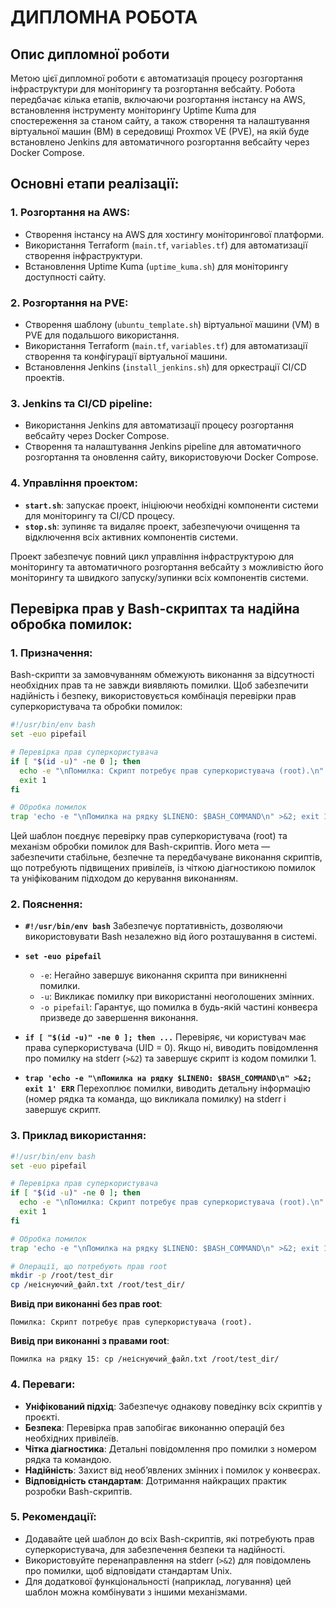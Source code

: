 # ДИПЛОМНА РОБОТА

## Опис дипломної роботи

Метою цієї дипломної роботи є автоматизація процесу розгортання інфраструктури для моніторингу та розгортання вебсайту. Робота передбачає кілька етапів, включаючи розгортання інстансу на AWS, встановлення інструменту моніторингу Uptime Kuma для спостереження за станом сайту, а також створення та налаштування віртуальної машин (ВМ) в середовищі Proxmox VE (PVE), на якій буде встановлено Jenkins для автоматичного розгортання вебсайту через Docker Compose.

## Основні етапи реалізації:

### 1. Розгортання на AWS:
- Створення інстансу на AWS для хостингу моніторингової платформи.
- Використання Terraform (`main.tf`, `variables.tf`) для автоматизації створення інфраструктури.
- Встановлення Uptime Kuma (`uptime_kuma.sh`) для моніторингу доступності сайту.

### 2. Розгортання на PVE:
- Створення шаблону (`ubuntu_template.sh`) віртуальної машини (VM) в PVE для подальшого використання.
- Використання Terraform (`main.tf`, `variables.tf`) для автоматизації створення та конфігурації віртуальної машини.
- Встановлення Jenkins (`install_jenkins.sh`) для оркестрації CI/CD проектів.

### 3. Jenkins та CI/CD pipeline:
- Використання Jenkins для автоматизації процесу розгортання вебсайту через Docker Compose.
- Створення та налаштування Jenkins pipeline для автоматичного розгортання та оновлення сайту, використовуючи Docker Compose.

### 4. Управління проектом:
- **`start.sh`**: запускає проект, ініціюючи необхідні компоненти системи для моніторингу та CI/CD процесу.
- **`stop.sh`**: зупиняє та видаляє проект, забезпечуючи очищення та відключення всіх активних компонентів системи.

Проект забезпечує повний цикл управління інфраструктурою для моніторингу та автоматичного розгортання вебсайту з можливістю його моніторингу та швидкого запуску/зупинки всіх компонентів системи.

## Перевірка прав у Bash-скриптах та надійна обробка помилок:

### 1. Призначення:
Bash-скрипти за замовчуванням обмежують виконання за відсутності необхідних прав та не завжди виявляють помилки. Щоб забезпечити надійність і безпеку, використовується комбінація перевірки прав суперкористувача та обробки помилок:

```bash
#!/usr/bin/env bash
set -euo pipefail

# Перевірка прав суперкористувача
if [ "$(id -u)" -ne 0 ]; then
  echo -e "\nПомилка: Скрипт потребує прав суперкористувача (root).\n" >&2
  exit 1
fi

# Обробка помилок
trap 'echo -e "\nПомилка на рядку $LINENO: $BASH_COMMAND\n" >&2; exit 1' ERR
```

Цей шаблон поєднує перевірку прав суперкористувача (root) та механізм обробки помилок для Bash-скриптів. Його мета — забезпечити стабільне, безпечне та передбачуване виконання скриптів, що потребують підвищених привілеїв, із чіткою діагностикою помилок та уніфікованим підходом до керування виконанням.

### 2. Пояснення:
- **```#!/usr/bin/env bash```**
  Забезпечує портативність, дозволяючи використовувати Bash незалежно від його розташування в системі.

- **```set -euo pipefail```**
  - `-e`: Негайно завершує виконання скрипта при виникненні помилки.
  - `-u`: Викликає помилку при використанні неоголошених змінних.
  - `-o pipefail`: Гарантує, що помилка в будь-якій частині конвеєра призведе до завершення виконання.

- **```if [ "$(id -u)" -ne 0 ]; then ...```**
  Перевіряє, чи користувач має права суперкористувача (UID = 0). Якщо ні, виводить повідомлення про помилку на stderr (`>&2`) та завершує скрипт із кодом помилки 1.

- **```trap 'echo -e "\nПомилка на рядку $LINENO: $BASH_COMMAND\n" >&2; exit 1' ERR```**
  Перехоплює помилки, виводить детальну інформацію (номер рядка та команда, що викликала помилку) на stderr і завершує скрипт.

### 3. Приклад використання:
```bash
#!/usr/bin/env bash
set -euo pipefail

# Перевірка прав суперкористувача
if [ "$(id -u)" -ne 0 ]; then
  echo -e "\nПомилка: Скрипт потребує прав суперкористувача (root).\n" >&2
  exit 1
fi

# Обробка помилок
trap 'echo -e "\nПомилка на рядку $LINENO: $BASH_COMMAND\n" >&2; exit 1' ERR

# Операції, що потребують прав root
mkdir -p /root/test_dir
cp /неіснуючий_файл.txt /root/test_dir/
```

**Вивід при виконанні без прав root**:
```
Помилка: Скрипт потребує прав суперкористувача (root).
```

**Вивід при виконанні з правами root**:
```
Помилка на рядку 15: cp /неіснуючий_файл.txt /root/test_dir/
```

### 4. Переваги:
- **Уніфікований підхід**: Забезпечує однакову поведінку всіх скриптів у проєкті.
- **Безпека**: Перевірка прав запобігає виконанню операцій без необхідних привілеїв.
- **Чітка діагностика**: Детальні повідомлення про помилки з номером рядка та командою.
- **Надійність**: Захист від необ’явлених змінних і помилок у конвеєрах.
- **Відповідність стандартам**: Дотримання найкращих практик розробки Bash-скриптів.

### 5. Рекомендації:
- Додавайте цей шаблон до всіх Bash-скриптів, які потребують прав суперкористувача, для забезпечення безпеки та надійності.
- Використовуйте перенаправлення на stderr (`>&2`) для повідомлень про помилки, щоб відповідати стандартам Unix.
- Для додаткової функціональності (наприклад, логування) цей шаблон можна комбінувати з іншими механізмами.
